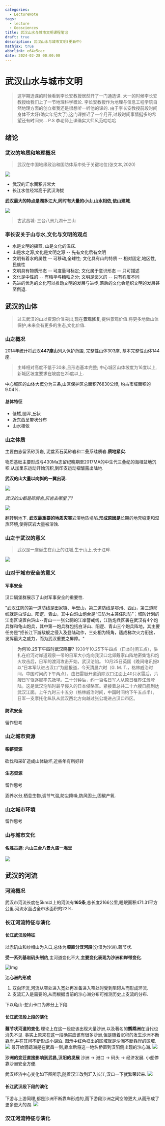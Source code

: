```yaml
---
categories:
  - LectureNote
tags:
  - lecture
  - Geosciences
title: 武汉山水与城市文明课程笔记
draft: true
description: 武汉山水与城市文明(更新中)
mathjax: true
abbrlink: e64e5cac
date: 2024-02-28 00:00:00
---
```

# 武汉山水与城市文明
> 这学期选课的时候看到李长安教授居然开了一门通选课. 大一的时候李长安教授给我们上了一节地理科学概论. 李长安教授作为地理与信息工程学院自然地理方面的创立者我还是很想听一听他的课的.
> 由于李长安教授前段时间身体不太好(确实年纪大了),这门课推迟了一个月开,过段时间事情挺多的希望还有时间来...
> P.S 李老师上课确实大师风范哈哈哈

## 绪论
### 武汉的地质和地理概况
> 武汉在中国地缘政治和国防体系中处于关键地位(张文本,2020)

![](https://cdn.jsdelivr.net/gh/HereIsZephyrus/zephyrus.img/images/blog/Wuhan_geographic_location.png)

- 武汉的汇水面积非常大
- 长江水位经常高于武汉海拔

**武汉最大的特点是湖多江大,同时有大量的小山,山水相依,依山建城**.

![](https://cdn.jsdelivr.net/gh/HereIsZephyrus/zephyrus.img/images/blog/distribution_of_mountain_in_wuhan.png)

> 古武昌城: 三台八景九湖十三山

### 李长安关于山与水,文化与文明的观点
- 水是文明的摇篮, 山是文化的温床.
- 山是水之源,文化是文明之源 -- 先有文化后有文明
- 文明有着水的属性 -- 可移动,全球性; 文化具有山的特质 -- 相对固定,地区性,民族性
- 文明具有物质形态 -- 可度量可标定; 文化属于意识形态 -- 只可描述
- 文化是中性的 -- 有精华与糟粕之分; 文明是褒义的 -- 只有程度不同
- 先进的优秀的文化可以推动文明的发展与进步,落后的文化会组织文明的发展甚至倒退.

## 武汉的山体
> 过去武汉的山以资源价值突出,现在**景观修复**,提供景观价值.将更多地做山体保护,未来会有更多的生态,文化价值.

### 山之概况
2014年统计将武汉**447座山**列入保护范围, 完整性山体303座, 基本完整性山体144座.
> 主峰相对高度不低于30米,且形态基本完整; 中心城区山体坡度为16度以上,新城区坡度要求在坡度在25度以上.

中心城区的山体大概分为三条,山区保护区总面积76830公顷, 约占市域面积的9.04%.

#### 总体特征
- 低矮,圆浑,丘状
- 近东西呈带状分布
- 山水相依

### 山之体质
主要由志留系砂页岩, 泥盆系石英砂岩和二叠系硅质岩.**质地紧实**.

物质基础主要形成与430Ma志留纪晚期至2017MA的中生代三叠纪的海相盆地沉积.从加里东运动开始沉积,到印支运动褶皱露出陆地.

**武汉的山大量以向斜的一翼出现.**

![](https://cdn.jsdelivr.net/gh/HereIsZephyrus/zephyrus.img/images/blog/characteristics_of_wuhan_mountain_folds.png)

*武汉的山都是碎屑岩,灰岩去哪里了?*

![](https://cdn.jsdelivr.net/gh/HereIsZephyrus/zephyrus.img/images/blog/tuff_in_uhan.png)

翻转到地下.
**武汉最重要的地质灾害**岩溶地质塌陷.**形成原因是**长期的地壳稳定和湿热环境,使得灰岩大量被溶蚀.

### 山之于武汉的意义
> 武汉是一座诞生在山上的江城,生于山上,长于江畔.

![](https://cdn.jsdelivr.net/gh/HereIsZephyrus/zephyrus.img/images/blog/major_mountain_in_wuhan.png)

### 山对于城市安全的意义
#### 军事安全
汉口碉堡群展示了山对军事安全的重要性.

"武汉江防的第一道防线是田家镇、半壁山，第二道防线是鄂州、西山，第三道防线就是白浒山、阳逻、青山，其中白浒山炮台是“江防为主兼任陆防”；城防计划的江南区设置白浒山--青山一一张公祠的江岸警戒线，江防炮兵区署在武汉有4个炮兵群和龟山炮兵，其中第一炮兵群包括白浒山、阳逻、青山三个炮兵阵地，其主要任务是“拒长江下游敌舰之侵入及登陆动作，三处相为犄角，适成梯次火力衔接，发挥最大之威力，而为武汉重要之屏障。"

> **为何10.25下午四时武汉鸣警?**
> 1938年10.25下午四点（日本时间五点），驻扎在府河对岸道观泉一带的日军大小炮向我汉口北郊戴家山阵地密集饱和炮火攻击后，日军的渡河攻击开始，武汉沦陷。
> 10月25日英国《晚间电讯报》以“日本军队进占汉口”为题报道，今天清晨六时（G. M. T.，格林威治时间，中国时间约下午两点），由扫雷艇开道消除汉口江面上40只水雷后，六艘日军驱逐舰率先抵埠。二十分钟后，约一百名日军人从原日租界江滩登陆。这是武汉沦陷时最早侵入的日本侵略军。紧接着总共二十六艘日舰到达武汉江面。上午九时三十五分（格林威治时间，中国时间约下午五点半），日军一支摩托化纵队从武汉西北方向越过张公堤进占汉口市区。

#### 防洪安全
留作思考
### 山之城市资源
#### 柴薪资源
砍伐和采矿造成山体破坏,近些年有所好转
#### 生态资源
留作思考

涵养水分,栖息生物,调节气温,防尘降噪,防风固土,固碳产氧.
### 山之城市环境
留作思考

### 山与城市文化

#### 名胜古迹: 六山三台八景九庙一庵堂
![](https://cdn.jsdelivr.net/gh/HereIsZephyrus/zephyrus.img/images/blog/mountain_in_wuhan_interact_with_culture.png)

## 武汉的河流
### 河流概况
武汉市河流长度在5km以上的河流有**165条**,总长度2166公里,睡眠面积471.31平方公里.河流水面占全市水面积的22%.
### 长江河流特征与演化
#### 长江武汉段特征
以赤矶山和纱帽山为入口,总体为**顺直分汊河段**(分汊为沙洲).藕节状.

**受一系列基岩矶头制约**,主河道变化不大,**主要变化表现为沙洲和岸带变化**.

![Img](./FILES/wuhan_urban_climate_and_culture.md/img-20240324164351.png)

**江心洲的形成**
1. 双向环流,河流从窄处进入宽处再准备进入窄处时受到阻碍从而形成环流.
2. 支流汇入是需要的,从而根据当前的沙心洲分布可推测历史上支流的分布.

下以龟山-蛇山卡口为界分上下段.

#### 长江武汉段上段的演化
**藕节状河道的变化**
理论上在这一段应该出现大量沙洲,以及著名的**鹦鹉洲**在当代也消失不见.
事实上原来在这一段确实应该有很多沙洲,但是随着沉积的发生沙洲不断靠岸,并在其间不断形成小湖泊.
图示中红色框出的区域就是沙洲不断靠岸的区域.
![](https://cdn.jsdelivr.net/gh/HereIsZephyrus/zephyrus.img/images/blog/sandbank_of_wuhan.png)
最开始鹦鹉洲是在武昌一侧,靠岸后将这一地名桥置到汉阳侧出现的沙心洲.
![](https://cdn.jsdelivr.net/gh/HereIsZephyrus/zephyrus.img/images/blog/evolution_chart_of_Yingwu_sandbank.png)

**沙洲的变迁直接影响到武昌,汉阳的发展**
沙洲 -> 港口 -> 码头 -> 经济发展.
小船停靠沙洲安全方便.

武汉经济中心变化如下图所示,随着汉江改到汇入长江,汉口一下就繁荣起来.
![](https://cdn.jsdelivr.net/gh/HereIsZephyrus/zephyrus.img/images/blog/economy_center_evolution_of_wuhan.png)

#### 长江武汉段下段的演化
下游与上游同理,都是沙洲不断靠岸形成的,而下游段沙洲之间空隙更大,从而形成了更多更大的湖.
![](https://cdn.jsdelivr.net/gh/HereIsZephyrus/zephyrus.img/images/blog/the_evolution_of_north_jianghanplain.png)
### 汉江河流特征与演化